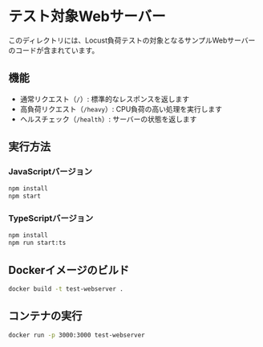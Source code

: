 # テスト対象Webサーバー

このディレクトリには、Locust負荷テストの対象となるサンプルWebサーバーのコードが含まれています。

## 機能

- 通常リクエスト（`/`）: 標準的なレスポンスを返します
- 高負荷リクエスト（`/heavy`）: CPU負荷の高い処理を実行します
- ヘルスチェック（`/health`）: サーバーの状態を返します

## 実行方法

### JavaScriptバージョン

```bash
npm install
npm start
```

### TypeScriptバージョン

```bash
npm install
npm run start:ts
```

## Dockerイメージのビルド

```bash
docker build -t test-webserver .
```

## コンテナの実行

```bash
docker run -p 3000:3000 test-webserver
```

